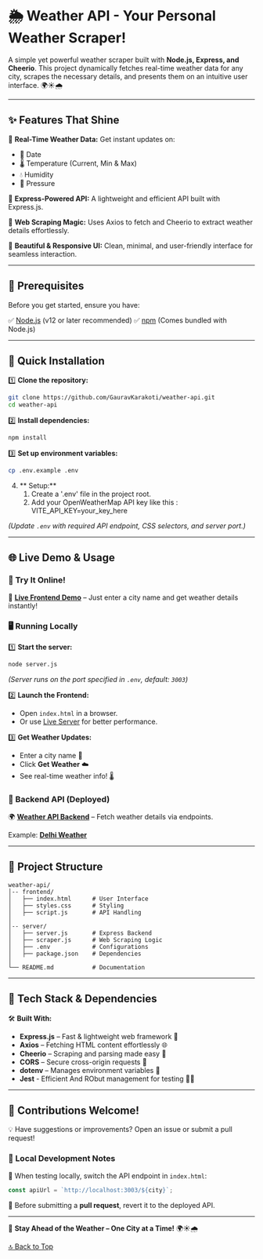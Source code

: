 # 🌦️ Weather API - Your Personal Weather Scraper!

<a name="top"></a>
A simple yet powerful weather scraper built with **Node.js, Express, and Cheerio**. This project dynamically fetches real-time weather data for any city, scrapes the necessary details, and presents them on an intuitive user interface. 🌍☀️🌧️

---

## ✨ Features That Shine

🔹 **Real-Time Weather Data:** Get instant updates on:

- 📅 Date
- 🌡️ Temperature (Current, Min & Max)
- 💧 Humidity
- 🔽 Pressure

🔹 **Express-Powered API:** A lightweight and efficient API built with Express.js.

🔹 **Web Scraping Magic:** Uses Axios to fetch and Cheerio to extract weather details effortlessly.

🔹 **Beautiful & Responsive UI:** Clean, minimal, and user-friendly interface for seamless interaction.

---

## 🔧 Prerequisites

Before you get started, ensure you have:

✅ [Node.js](https://nodejs.org/) (v12 or later recommended)
✅ [npm](https://www.npmjs.com/) (Comes bundled with Node.js)

---

## 🚀 Quick Installation

1️⃣ **Clone the repository:**

```bash
git clone https://github.com/GauravKarakoti/weather-api.git
cd weather-api
```

2️⃣ **Install dependencies:**

```bash
npm install
```

3️⃣ **Set up environment variables:**

```bash
cp .env.example .env
```

4. ** Setup:**
   1. Create a '.env' file in the project root.
   2. Add your OpenWeatherMap API key like this :   VITE_API_KEY=your_key_here

_(Update `.env` with required API endpoint, CSS selectors, and server port.)_

---

## 🌐 Live Demo & Usage

### 🎯 Try It Online!

🚀 **[Live Frontend Demo](https://weather-available.netlify.app)** – Just enter a city name and get weather details instantly!

### 🖥️ Running Locally

1️⃣ **Start the server:**

```bash
node server.js
```

_(Server runs on the port specified in `.env`, default: `3003`)_

2️⃣ **Launch the Frontend:**

- Open `index.html` in a browser.
- Or use [Live Server](https://marketplace.visualstudio.com/items?itemName=ritwickdey.LiveServer) for better performance.

3️⃣ **Get Weather Updates:**

- Enter a city name 📍
- Click **Get Weather** ☁️
- See real-time weather info! 🌡️

### 🔗 Backend API (Deployed)

🌍 **[Weather API Backend](https://openweathermap.org)** – Fetch weather details via endpoints.

Example: **[Delhi Weather](https://openweathermap.org/delhi)**

---

## 📂 Project Structure

```
weather-api/
│-- frontend/
│   ├── index.html      # User Interface
│   ├── styles.css      # Styling
│   ├── script.js       # API Handling
│
│-- server/
│   ├── server.js       # Express Backend
│   ├── scraper.js      # Web Scraping Logic
│   ├── .env            # Configurations
│   ├── package.json    # Dependencies
│
└── README.md           # Documentation
```

---

## 🔧 Tech Stack & Dependencies

🛠️ **Built With:**

- **Express.js** – Fast & lightweight web framework 🚀
- **Axios** – Fetching HTML content effortlessly 🌐
- **Cheerio** – Scraping and parsing made easy 🧐
- **CORS** – Secure cross-origin requests 🔄
- **dotenv** – Manages environment variables 🔐
- **Jest** - Efficient And RObut management for testing 💪🏻

---

## 🤝 Contributions Welcome!

💡 Have suggestions or improvements? Open an issue or submit a pull request!

### 🔄 Local Development Notes

🔹 When testing locally, switch the API endpoint in `index.html`:

```js
const apiUrl = `http://localhost:3003/${city}`;
```

🔹 Before submitting a **pull request**, revert it to the deployed API.

---

🚀 **Stay Ahead of the Weather – One City at a Time!** 🌍☀️🌧️

[🔝 Back to Top](#top)
